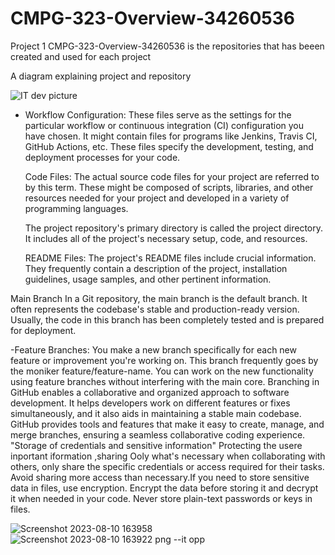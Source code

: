 # CMPG-323-Overview-34260536
Project 1
CMPG-323-Overview-34260536 is the repositories that has beeen  created and used for each project


A diagram explaining project and repository 

![IT dev picture](https://github.com/Knoxman1/CMPG-323-Overview-34260536/assets/92250078/965a3b4d-93b1-40bb-8b3c-cd1e86aff97d)

- Workflow Configuration: These files serve as the settings for the particular workflow or continuous integration (CI) configuration you have chosen. It might contain files for programs like Jenkins, Travis CI, GitHub Actions, etc. These files specify the development, testing, and deployment processes for your code.

    Code Files: The actual source code files for your project are referred to by this term. These might be composed of scripts, libraries, and other resources needed for your project and developed in a variety of programming languages.

    The project repository's primary directory is called the project directory. It includes all of the project's necessary setup, code, and resources.

    README Files: The project's README files include crucial information. They frequently contain a description of the project, installation guidelines, usage samples, and other pertinent information.

Main Branch
In a Git repository, the main branch is the default branch. It often represents the codebase's stable and production-ready version. Usually, the code in this branch has been completely tested and is prepared for deployment.

-Feature Branches: You make a new branch specifically for each new feature or improvement you're working on. This branch frequently goes by the moniker feature/feature-name. You can work on the new functionality using feature branches without interfering with the main core.
Branching in GitHub enables a collaborative and organized approach to software development. It helps developers work on different features or fixes simultaneously, and it also aids in maintaining a stable main codebase. GitHub provides tools and features that make it easy to create, manage, and merge branches, ensuring a seamless collaborative coding experience.
"Storage of credentials and sensitive information"
Protecting the usere inportant iformation ,sharing  Ooly what's necessary when collaborating with others, only share the specific credentials or access required for their tasks. Avoid sharing more access than necessary.If you need to store sensitive data in files, use encryption. Encrypt the data before storing it and decrypt it when needed in your code. Never store plain-text passwords or keys in files.

![Screenshot 2023-08-10 163958](https://github.com/Knoxman1/CMPG-323-Overview-34260536/assets/92250078/82ec01da-9851-4678-82e0-8be76ef46444)
![Screenshot 2023-08-10 163922 png --it opp](https://github.com/Knoxman1/CMPG-323-Overview-34260536/assets/92250078/1e1bec96-9d28-47e6-8fe6-dc9355695c82)
